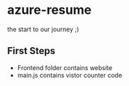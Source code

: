 # azure-resume
the start to our journey ;)
## First Steps
- Frontend folder contains website
- main.js contains vistor counter code
